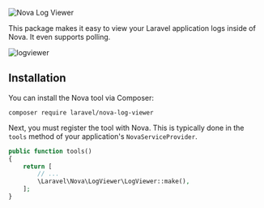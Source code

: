 ![Nova Log Viewer](https://banners.beyondco.de/Nova%20Log%20Viewer.png?theme=light&packageManager=composer+require&packageName=laravel%2Fnova-log-viewer&pattern=cage&style=style_1&description=A+Laravel+Nova+tool+for+viewing+your+application+logs&md=1&showWatermark=0&fontSize=100px&images=login)

This package makes it easy to view your Laravel application logs inside of Nova. It even supports polling.

![logviewer](https://user-images.githubusercontent.com/58970/166284652-f7aea6f8-849d-4698-aa18-c8c31d8eb0d9.png)

## Installation

You can install the Nova tool via Composer:

```shell
composer require laravel/nova-log-viewer
```

Next, you must register the tool with Nova. This is typically done in the `tools` method of your application's `NovaServiceProvider`.

```php
public function tools()
{
    return [
        // ...
        \Laravel\Nova\LogViewer\LogViewer::make(),
    ];
}
```
